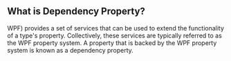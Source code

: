 ## What is Dependency Property?
WPF) provides a set of services that can be used to extend the functionality of a type's property. 
Collectively, these services are typically referred to as the WPF property system. 
A property that is backed by the WPF property system is known as a dependency property.

